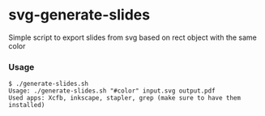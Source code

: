 # svg-generate-slides
Simple script to export slides from svg based on rect object with the same color

### Usage
```
$ ./generate-slides.sh
Usage: ./generate-slides.sh "#color" input.svg output.pdf
Used apps: Xcfb, inkscape, stapler, grep (make sure to have them installed)
```

